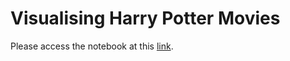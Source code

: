 # Visualising Harry Potter Movies

Please access the notebook at this [link](https://nbviewer.org/github/singhvarsha0808/Visualising_Harry_Potter_Movies/blob/main/Notebook/A3_visualisation.ipynb).
